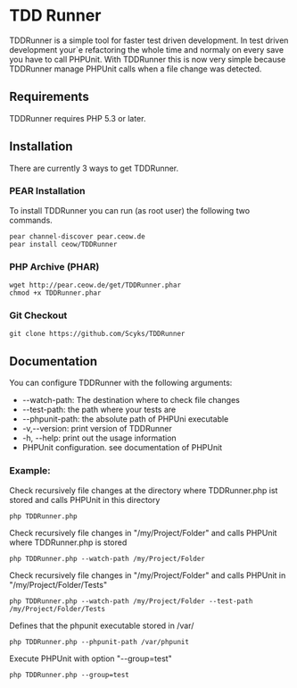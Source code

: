 # TDD Runner

TDDRunner is a simple tool for faster test driven development. In test driven development your`e
refactoring the whole time and normaly on every save you have to call PHPUnit.
With TDDRunner this is now very simple because TDDRunner manage PHPUnit calls when a file change
was detected.

## Requirements

TDDRunner requires PHP 5.3 or later.

## Installation

There are currently 3 ways to get TDDRunner.

### PEAR Installation

To install TDDRunner you can run (as root user) the following two commands.

    pear channel-discover pear.ceow.de
    pear install ceow/TDDRunner

### PHP Archive (PHAR)

    wget http://pear.ceow.de/get/TDDRunner.phar
    chmod +x TDDRunner.phar

### Git Checkout

    git clone https://github.com/Scyks/TDDRunner

## Documentation

You can configure TDDRunner with the following arguments:

 * --watch-path: The destination where to check file changes
 * --test-path: the path where your tests are
 * --phpunit-path: the absolute path of PHPUni executable
 * -v,--version: print version of TDDRunner
 * -h, --help: print out the usage information
 * PHPUnit configuration. see documentation of PHPUnit

### Example:

Check recursively file changes at the directory where TDDRunner.php ist stored and calls PHPUnit in this directory

    php TDDRunner.php

Check recursively file changes in "/my/Project/Folder" and calls PHPUnit where TDDRunner.php is stored

    php TDDRunner.php --watch-path /my/Project/Folder

Check recursively file changes in "/my/Project/Folder" and calls PHPUnit in "/my/Project/Folder/Tests"

    php TDDRunner.php --watch-path /my/Project/Folder --test-path /my/Project/Folder/Tests

Defines that the phpunit executable stored in /var/

    php TDDRunner.php --phpunit-path /var/phpunit

Execute PHPUnit with option "--group=test"

    php TDDRunner.php --group=test
